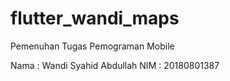 # flutter_wandi_maps
 Pemenuhan Tugas Pemograman Mobile 
 
 Nama : Wandi Syahid Abdullah
 NIM : 20180801387

